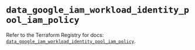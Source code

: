 # `data_google_iam_workload_identity_pool_iam_policy`

Refer to the Terraform Registry for docs: [`data_google_iam_workload_identity_pool_iam_policy`](https://registry.terraform.io/providers/hashicorp/google-beta/6.46.0/docs/data-sources/google_iam_workload_identity_pool_iam_policy).
